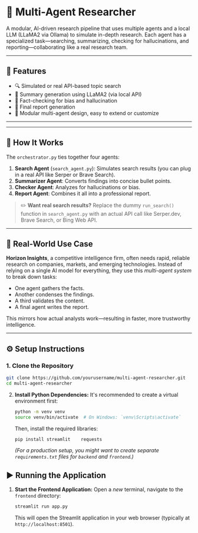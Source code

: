 # 🤖 Multi-Agent Researcher

A modular, AI-driven research pipeline that uses multiple agents and a local LLM (LLaMA2 via Ollama) to simulate in-depth research. Each agent has a specialized task—searching, summarizing, checking for hallucinations, and reporting—collaborating like a real research team.

---

## 🚀 Features

- 🔍 Simulated or real API-based topic search
- 🧠 Summary generation using LLaMA2 (via local API)
- 🧐 Fact-checking for bias and hallucination
- 📄 Final report generation
- 🧩 Modular multi-agent design, easy to extend or customize

---

---

## 🧪 How It Works

The `orchestrator.py` ties together four agents:

1. **Search Agent** (`search_agent.py`): Simulates search results (you can plug in a real API like Serper or Brave Search).
2. **Summarizer Agent**: Converts findings into concise bullet points.
3. **Checker Agent**: Analyzes for hallucinations or bias.
4. **Report Agent**: Combines it all into a professional report.

> ✏️ **Want real search results?**
> Replace the dummy `run_search()` function in `search_agent.py` with an actual API call like Serper.dev, Brave Search, or Bing Web API.

---

## 💼 Real-World Use Case

**Horizon Insights**, a competitive intelligence firm, often needs rapid, reliable research on companies, markets, and emerging technologies. Instead of relying on a single AI model for everything, they use this *multi-agent system* to break down tasks:

- One agent gathers the facts.
- Another condenses the findings.
- A third validates the content.
- A final agent writes the report.

This mirrors how actual analysts work—resulting in faster, more trustworthy intelligence.

---

## ⚙️ Setup Instructions

### 1. Clone the Repository

```bash
git clone https://github.com/yourusername/multi-agent-researcher.git
cd multi-agent-researcher
```
2.  **Install Python Dependencies:**
    It's recommended to create a virtual environment first:
    ```bash
    python -m venv venv
    source venv/bin/activate  # On Windows: `venv\Scripts\activate`
    ```
    Then, install the required libraries:
    ```bash
    pip install streamlit    requests
    ```
    *(For a production setup, you might want to create separate `requirements.txt` files for `backend` and `frontend`.)*

 ## ▶️ Running the Application

1.  **Start the Frontend Application:**
    Open a *new* terminal, navigate to the `frontend` directory:
    ```bash
    streamlit run app.py
    ```
    This will open the Streamlit application in your web browser (typically at `http://localhost:8501`).


